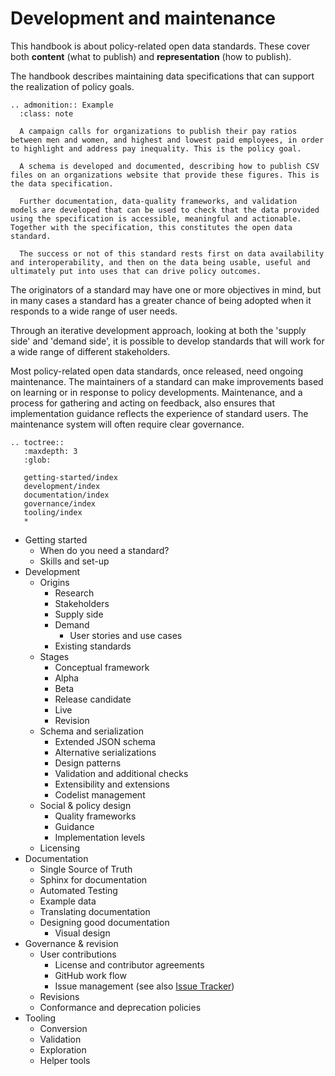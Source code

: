 # Development and maintenance

This handbook is about policy-related open data standards. These cover both **content** (what to publish) and **representation** (how to publish). 

The handbook describes maintaining data specifications that can support the realization of policy goals. 

```eval_rst
.. admonition:: Example
  :class: note

  A campaign calls for organizations to publish their pay ratios between men and women, and highest and lowest paid employees, in order to highlight and address pay inequality. This is the policy goal. 

  A schema is developed and documented, describing how to publish CSV files on an organizations website that provide these figures. This is the data specification. 

  Further documentation, data-quality frameworks, and validation models are developed that can be used to check that the data provided using the specification is accessible, meaningful and actionable. Together with the specification, this constitutes the open data standard. 

  The success or not of this standard rests first on data availability and interoperability, and then on the data being usable, useful and ultimately put into uses that can drive policy outcomes. 

```

The originators of a standard may have one or more objectives in mind, but in many cases a standard has a greater chance of being adopted when it responds to a wide range of user needs. 

Through an iterative development approach, looking at both the 'supply side' and 'demand side', it is possible to develop standards that will work for a wide range of different stakeholders. 

Most policy-related open data standards, once released, need ongoing maintenance. The maintainers of a standard can make improvements based on learning or in response to policy developments. Maintenance, and a process for gathering and acting on feedback, also ensures that implementation guidance reflects the experience of standard users. The maintenance system will often require clear governance.

```eval_rst
.. toctree::
   :maxdepth: 3
   :glob:

   getting-started/index
   development/index
   documentation/index
   governance/index
   tooling/index
   *

```


* Getting started
  * When do you need a standard?
  * Skills and set-up
* Development
  * Origins
    * Research
    * Stakeholders
    * Supply side
    * Demand
      * User stories and use cases
    * Existing standards
  * Stages 
    * Conceptual framework
    * Alpha
    * Beta
    * Release candidate
    * Live
    * Revision
  * Schema and serialization
    * Extended JSON schema
    * Alternative serializations
    * Design patterns
    * Validation and additional checks
    * Extensibility and extensions
    * Codelist management
  * Social & policy design
    * Quality frameworks
    * Guidance
    * Implementation levels
  * Licensing
* Documentation 
  * Single Source of Truth
  * Sphinx for documentation
  * Automated Testing
  * Example data
  * Translating documentation
  * Designing good documentation 
    * Visual design
* Governance & revision
  * User contributions
    * License and contributor agreements
    * GitHub work flow
    * Issue management (see also [Issue Tracker](pattern-issue-tracker))
  * Revisions
  * Conformance and deprecation policies
* Tooling
  * Conversion
  * Validation
  * Exploration
  * Helper tools


